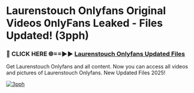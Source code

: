# Laurenstouch Onlyfans Original Videos 0nlyFans Leaked - Files Updated! (3pph)

<h3>🔴 CLICK HERE 🌐==►► <a href="https://tinyurl.com/ehrbuxhb" rel="nofollow">Laurenstouch Onlyfans Updated Files</a></h3>

Get Laurenstouch Onlyfans and all content. Now you can access all videos and pictures of Laurenstouch Onlyfans. New Updated Files 2025!

[![3pph](https://i.imgur.com/lVYEuWS.gif)](https://tinyurl.com/ehrbuxhb)
